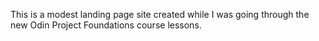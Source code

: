 This is a modest landing page site created while I was going through the new Odin Project Foundations course lessons.